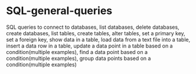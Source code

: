 # SQL-general-queries

SQL queries to connect to databases, list databases, delete databases, create databases, list tables, create tables, alter tables, set a primary key, set a foreign key, show data in a table, load data from a text file into a table, insert a data row in a table, update a data point in a table based on a condition(multiple examples), find a data point based on a condition(multiple examples), group data points based on a condition(multiple examples) 
 
